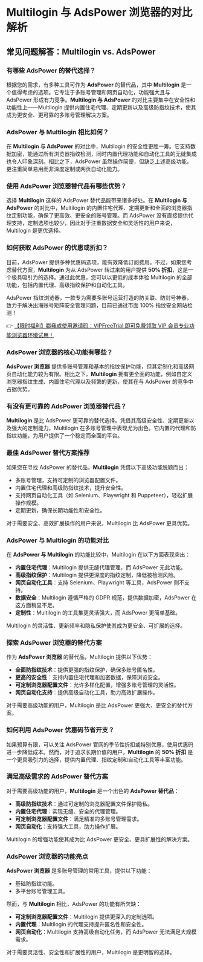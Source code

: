 # Multilogin 与 AdsPower 浏览器的对比解析

## 常见问题解答：Multilogin vs. AdsPower

### 有哪些 AdsPower 的替代选择？

根据您的需求，有多种工具可作为 **AdsPower** 的替代品，其中 **Multilogin** 是一个值得考虑的选项。它专注于多账号管理和网页自动化，功能强大且与 AdsPower 形成有力竞争。**Multilogin 与 AdsPower** 的对比主要集中在安全性和功能性上——Multilogin 提供内置住宅代理、定期更新以及高级防指纹技术，使其成为更安全、更可靠的多账号管理解决方案。

### AdsPower 与 Multilogin 相比如何？

在 **Multilogin 与 AdsPower** 的对比中，Multilogin 的安全性更胜一筹。它支持数据加密，能通过所有浏览器指纹检测，同时内置代理功能和自动化工具的无缝集成也令人印象深刻。相比之下，AdsPower 虽然操作简便，但缺乏上述高级功能，更注重简单易用而非深度定制或网页自动化能力。

### 使用 AdsPower 浏览器替代品有哪些优势？

选择 **Multilogin** 这样的 AdsPower 替代品能带来诸多好处。在 **Multilogin 与 AdsPower** 的对比中，Multilogin 的内置住宅代理、定期更新和全面的浏览器指纹定制功能，确保了更高效、更安全的账号管理。而 AdsPower 没有直接提供代理支持，定制选项也较少，因此对于注重数据安全和灵活性的用户来说，Multilogin 是更优选择。

### 如何获取 AdsPower 的优惠或折扣？

目前，AdsPower 提供多种优惠码选项，能有效降低订阅费用。不过，如果您考虑替代方案，**Multilogin** 为从 AdsPower 转过来的用户提供 **50% 折扣**，这是一个极具吸引力的选择。通过此优惠，您可以以更低的成本体验 Multilogin 的全部功能，包括内置代理、高级指纹保护和自动化工具。

AdsPower 指纹浏览器，一款专为需要多账号运营打造的防关联、防封号神器，致力于解决出海账号矩阵安全管理问题，目前已通过市面 100% 指纹安全网站检测！

👉 [【限时福利】戳我或使用邀请码：VIPFreeTrial 即可免费领取 VIP 会员专业功能浏览器环境试用！](https://bit.ly/adspower_free)

### AdsPower 浏览器的核心功能有哪些？

**AdsPower 浏览器** 提供多账号管理和基本的指纹保护功能，但其定制化和高级网页自动化能力较为有限。相比之下，**Multilogin** 拥有更全面的功能，例如自定义浏览器指纹生成、内置住宅代理以及频繁的更新，使其在与 AdsPower 的竞争中占据优势。

### 有没有更可靠的 AdsPower 浏览器替代品？

**Multilogin** 是比 AdsPower 更可靠的替代选择。凭借其高级安全性、定期更新以及强大的定制能力，Multilogin 在多账号管理中表现尤为出色。它内置的代理和防指纹功能，为用户提供了一个稳定而全面的平台。

### 最佳 AdsPower 替代方案推荐

如果您在寻找 AdsPower 的替代品，**Multilogin** 凭借以下高级功能脱颖而出：

- 多账号管理，支持可定制的浏览器配置文件。
- 内置住宅代理和高级防指纹技术，提升安全性。
- 支持网页自动化工具（如 Selenium、Playwright 和 Puppeteer），轻松扩展操作规模。
- 定期更新，确保长期功能性和安全性。

对于需要安全、高效扩展操作的用户来说，Multilogin 比 AdsPower 更具优势。

### AdsPower 与 Multilogin 的功能对比

在 **AdsPower 与 Multilogin** 的功能比较中，Multilogin 在以下方面表现突出：

- **内置住宅代理**：Multilogin 提供无缝代理管理，而 AdsPower 无此功能。
- **高级指纹保护**：Multilogin 提供更深度的指纹定制，降低被检测风险。
- **网页自动化工具**：支持 Selenium、Playwright 等工具，AdsPower 则不支持。
- **数据安全**：Multilogin 遵循严格的 GDPR 规范，提供数据加密，AdsPower 在这方面稍显不足。
- **定制性**：Multilogin 的工具集更灵活强大，而 AdsPower 更简单基础。

Multilogin 的灵活性、更新频率和隐私保护使其成为更安全、可扩展的选择。

### 探索 AdsPower 浏览器的替代方案

作为 **AdsPower 浏览器** 的替代品，Multilogin 提供以下优势：

- **全面防指纹技术**：提供更强的指纹保护，确保多账号匿名性。
- **更高的安全性**：支持内置住宅代理和加密数据，保障浏览安全。
- **可定制浏览器配置文件**：允许多样化配置，增强多账号管理的灵活性。
- **网页自动化支持**：提供高级自动化工具，助力高效扩展操作。

对于需要高级功能的用户，Multilogin 是比 AdsPower 更强大、更安全的替代方案。

### 如何利用 AdsPower 优惠码节省开支？

如果预算有限，可以关注 AdsPower 官网的季节性折扣或特别优惠，使用优惠码进一步降低成本。然而，对于追求长期价值的用户，**Multilogin** 的 **50% 折扣** 是一个更具吸引力的选择，提供内置代理、指纹定制和自动化工具等丰富功能。

### 满足高级需求的 AdsPower 替代方案

对于需要高级功能的用户，**Multilogin** 是一个出色的 **AdsPower 替代品**：

- **高级防指纹技术**：通过可定制的浏览器配置文件保护隐私。
- **内置住宅代理**：实现无缝、安全的代理管理。
- **可定制浏览器配置文件**：满足精准的多账号管理需求。
- **网页自动化**：支持强大工具，助力操作扩展。

Multilogin 的增强功能使其成为比 AdsPower 更安全、更具扩展性的解决方案。

### AdsPower 浏览器的功能亮点

**AdsPower 浏览器** 是多账号管理的常用工具，提供以下功能：

- 基础防指纹功能。
- 多平台账号管理工具。

然而，与 **Multilogin** 相比，AdsPower 的功能有所欠缺：

- **可定制浏览器配置文件**：Multilogin 提供更深入的定制选项。
- **内置代理**：Multilogin 的代理支持提升匿名性和安全性。
- **网页自动化**：Multilogin 支持高级自动化任务，而 AdsPower 无法满足大规模需求。

对于需要灵活性、安全性和扩展性的用户，Multilogin 是更明智的选择。